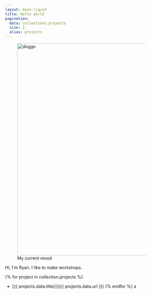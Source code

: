 ```yaml
---
layout: base.liquid
title: Hello world
pagination:
  data: collections.projects
  size: 2
  alias: projects
---
```


<section class="grid">
  <figure>
    <img 
      src="https://imgs.search.brave.com/Ap1mET2URQ7ZqrnF1c6jKwzkNZ6fNxDOLsgPgTBesMM/rs:fit:860:0:0:0/g:ce/aHR0cHM6Ly9idXJz/dC5zaG9waWZ5Y2Ru/LmNvbS9waG90b3Mv/ZG9nLXBhd3MuanBn/P3dpZHRoPTEwMDAm/Zm9ybWF0PXBqcGcm/ZXhpZj0wJmlwdGM9/MA"
      alt="doggo"
      width="700"
      height="700"
      >
    <figcaption>My current mood</figcaption>
  </figure>
  <div>
    Hi, I'm Ryan. I like to make workshops.
  </div>
</section>

{% for project in collection.projects %}
- [{{ projects.data.title}}]({{ projects.data.url }})
{% endfor %}
a